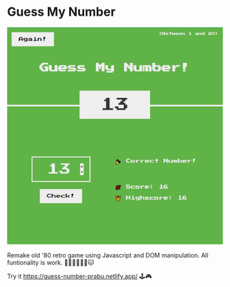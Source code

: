 # Guess My Number

![preview](/Preview.PNG)

Remake old '80 retro game using Javascript and DOM manipulation. All funtionality is work. 🐱‍👤🐱‍👓🐱‍💻🐱

Try it https://guess-number-prabu.netlify.app/ 🕹🎮
